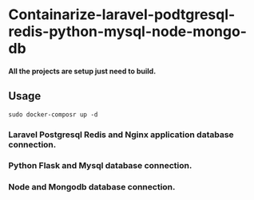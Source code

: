 # Containarize-laravel-podtgresql-redis-python-mysql-node-mongo-db
#### All the projects are setup just need to build.
## Usage
`sudo docker-composr up -d`
### Laravel Postgresql Redis and Nginx application database connection.
### Python Flask and Mysql database connection.
### Node and Mongodb database connection.
